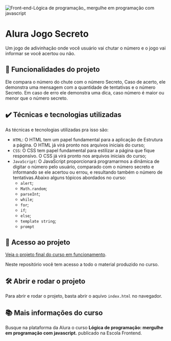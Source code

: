 
![Front-end-Lógica de programação_ mergulhe em programação com javascript](https://github.com/jadieljrdev/numeroSecreto.1/assets/136523407/4e696b94-04d9-4fbd-bc42-15acd838472e)

# Alura Jogo Secreto

Um jogo de adivinhação onde você usuário vai chutar o número e o jogo vai informar se você acertou ou não.

## 🔨 Funcionalidades do projeto

Ele compara o número do chute com o número Secreto, Caso de acerto, ele demonstra uma mensagem com a quantidade de tentativas e o número Secreto. Em caso de erro ele demonstra uma dica, caso número é maior ou menor que o número secreto.


## ✔️ Técnicas e tecnologias utilizadas

As técnicas e tecnologias utilizadas pra isso são:

- `HTML`: O HTML tem um papel fundamental para a aplicação de Estrutura a página. O HTML já virá pronto nos arquivos iniciais do curso;
- `CSS`: O CSS tem papel fundamental para estilizar a página que fique responsivo. O CSS já virá pronto nos arquivos iniciais do curso;
- `JavaScript`: O JavaScript proporcionará programarmos a dinâmica de digitar o número pelo usuário, comparado com o número secreto e informando se ele acertou ou errou, e resultando também o número de tentativas.Abaixo alguns tópicos abordados no curso:
  - `alert`;
  - `Math.random`;
  - `parseInt`;
  - `while`;
  - `for`;
  - `if`;
  - `else`;
  - `template string`;
  -  `prompt`

## 📁 Acesso ao projeto

[Veja o projeto final do curso em funcionamento](https://numero-secreto-1-hnoituvtl-jadiels-projects.vercel.app/).

Neste repositório você tem acesso a todo o material produzido no curso.

## 🛠️ Abrir e rodar o projeto

Para abrir e rodar o projeto, basta abrir o aquivo `index.html` no navegador.

## 📚 Mais informações do curso

Busque na plataforma da Alura o curso **Lógica de programação: mergulhe em programação com javascript.** publicado na Escola Frontend.

